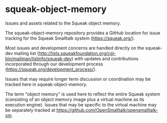 # squeak-object-memory
Issues and assets related to the Squeak object memory.

The squeak-object-memory repository provides a GitHub location for issue tracking for the Squeak Smalltalk system (https://squeak.org/).

Most issues and development concerns are handled directly on the squeak-dev mailing list (http://lists.squeakfoundation.org/cgi-bin/mailman/listinfo/squeak-dev) with updates and contributions incorporated through our development process (https://squeak.org/development_process/).

Issues that may require longer term discussion or coordination may be tracked here in squeak-object-memory.

The term "object memory" is used here to reflect the entire Squeak system (consisting of an object memory image plus a virtual machine as its execution engine). Issues that may be specific to the virtual machine may be separately tracked at https://github.com/OpenSmalltalk/opensmalltalk-vm.
